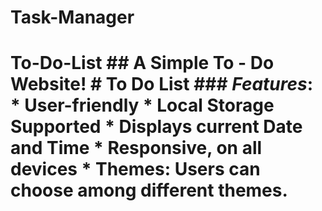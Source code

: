 # Task-Manager
 # To-Do-List  ## A Simple To - Do Website!  # To Do List    ### *Features*:  * User-friendly * Local Storage Supported * Displays current Date and Time * Responsive, on all devices * Themes: Users can choose among different themes.
